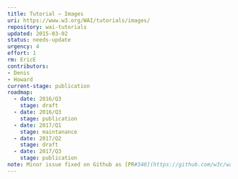 ```yaml
---
title: Tutorial – Images
uri: https://www.w3.org/WAI/tutorials/images/
repository: wai-tutorials
updated: 2015-03-02
status: needs-update
urgency: 4
effort: 1
rm: EricE
contributors:
- Denis
- Howard
current-stage: publication
roadmap:
  - date: 2016/Q3
    stage: draft
  - date: 2016/Q3
    stage: publication
  - date: 2017/Q1
    stage: maintanance
  - date: 2017/Q2
    stage: draft
  - date: 2017/Q3
    stage: publication
note: Minor issue fixed on Github as [PR#340](https://github.com/w3c/wai-tutorials/pull/340).
---
```

